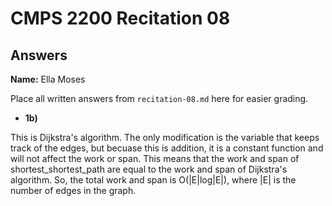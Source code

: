 # CMPS 2200 Recitation 08

## Answers

**Name:** Ella Moses



Place all written answers from `recitation-08.md` here for easier grading.



- **1b)**

This is Dijkstra's algorithm. The only modification is the variable that keeps track of the edges, but becuase this is addition, it is a constant function and will not affect the work or span. This means that the work and span of shortest_shortest_path are equal to the work and span of Dijkstra's algorithm. So, the total work and span is O(|E|log|E|), where |E| is the number of edges in the graph. 



